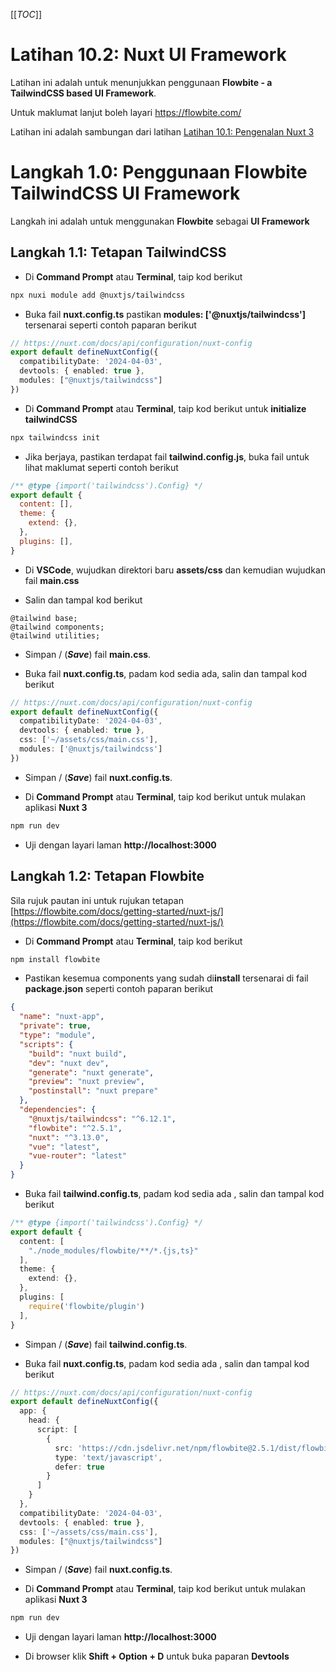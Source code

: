 [[_TOC_]]

# Latihan 10.2: Nuxt UI Framework
Latihan ini adalah untuk menunjukkan penggunaan **Flowbite - a TailwindCSS based UI Framework**. 

Untuk maklumat lanjut boleh layari https://flowbite.com/

Latihan ini adalah sambungan dari latihan [Latihan 10.1: Pengenalan Nuxt 3](https://code.cloud-connect.asia/jdn/latihan-aplikasi-moden/-/blob/master/Latihan%2010%20-%20Nuxt.js/Latihan%2010.1%20-%20Pengenalan%20Nuxt%203.md)

# Langkah 1.0: Penggunaan Flowbite TailwindCSS UI Framework
Langkah ini adalah untuk menggunakan **Flowbite** sebagai **UI Framework**

## Langkah 1.1: Tetapan TailwindCSS

* Di **Command Prompt** atau **Terminal**, taip kod berikut

```bash
npx nuxi module add @nuxtjs/tailwindcss
```
* Buka fail **nuxt.config.ts** pastikan **modules: ['@nuxtjs/tailwindcss']** tersenarai seperti contoh paparan berikut

```typescript
// https://nuxt.com/docs/api/configuration/nuxt-config
export default defineNuxtConfig({
  compatibilityDate: '2024-04-03',
  devtools: { enabled: true },
  modules: ["@nuxtjs/tailwindcss"]
})
```

* Di **Command Prompt** atau **Terminal**, taip kod berikut untuk **initialize tailwindCSS**

```bash
npx tailwindcss init
```

* Jika berjaya, pastikan terdapat fail **tailwind.config.js**, buka fail untuk lihat maklumat seperti contoh berikut

```js
/** @type {import('tailwindcss').Config} */
export default {
  content: [],
  theme: {
    extend: {},
  },
  plugins: [],
}

```

* Di **VSCode**, wujudkan direktori baru **assets/css** dan kemudian wujudkan fail **main.css**

* Salin dan tampal kod berikut

```
@tailwind base;
@tailwind components;
@tailwind utilities;
```

* Simpan / (_**Save**_) fail **main.css**.

* Buka fail **nuxt.config.ts**, padam kod sedia ada, salin dan tampal kod berikut

```ts
// https://nuxt.com/docs/api/configuration/nuxt-config
export default defineNuxtConfig({
  compatibilityDate: '2024-04-03',
  devtools: { enabled: true },
  css: ['~/assets/css/main.css'],
  modules: ['@nuxtjs/tailwindcss']
})
```
* Simpan / (_**Save**_) fail **nuxt.config.ts**.

* Di **Command Prompt** atau **Terminal**, taip kod berikut untuk mulakan aplikasi **Nuxt 3**

```bash
npm run dev
```

* Uji dengan layari laman **http://localhost:3000**

## Langkah 1.2: Tetapan Flowbite

Sila rujuk pautan ini untuk rujukan tetapan [https://flowbite.com/docs/getting-started/nuxt-js/](https://flowbite.com/docs/getting-started/nuxt-js/)

* Di **Command Prompt** atau **Terminal**, taip kod berikut

```bash
npm install flowbite
```

* Pastikan kesemua components yang sudah di**install** tersenarai di fail **package.json** seperti contoh paparan berikut

```json
{
  "name": "nuxt-app",
  "private": true,
  "type": "module",
  "scripts": {
    "build": "nuxt build",
    "dev": "nuxt dev",
    "generate": "nuxt generate",
    "preview": "nuxt preview",
    "postinstall": "nuxt prepare"
  },
  "dependencies": {
    "@nuxtjs/tailwindcss": "^6.12.1",
    "flowbite": "^2.5.1",
    "nuxt": "^3.13.0",
    "vue": "latest",
    "vue-router": "latest"
  }
}
```

* Buka fail **tailwind.config.ts**, padam kod sedia ada , salin dan tampal kod berikut

```ts
/** @type {import('tailwindcss').Config} */
export default {
  content: [
    "./node_modules/flowbite/**/*.{js,ts}"
  ],
  theme: {
    extend: {},
  },
  plugins: [
    require('flowbite/plugin')
  ],
}

```
* Simpan / (_**Save**_) fail **tailwind.config.ts**.

* Buka fail **nuxt.config.ts**, padam kod sedia ada , salin dan tampal kod berikut

```ts
// https://nuxt.com/docs/api/configuration/nuxt-config
export default defineNuxtConfig({
  app: {
    head: {
      script: [
        {
          src: 'https://cdn.jsdelivr.net/npm/flowbite@2.5.1/dist/flowbite.min.js',
          type: 'text/javascript',
          defer: true
        }
      ]
    }
  },
  compatibilityDate: '2024-04-03',
  devtools: { enabled: true },
  css: ['~/assets/css/main.css'],
  modules: ["@nuxtjs/tailwindcss"]
})

```

* Simpan / (_**Save**_) fail **nuxt.config.ts**.

* Di **Command Prompt** atau **Terminal**, taip kod berikut untuk mulakan aplikasi **Nuxt 3**

```bash
npm run dev
```

* Uji dengan layari laman **http://localhost:3000**

* Di browser klik **Shift + Option + D** untuk buka paparan **Devtools**


